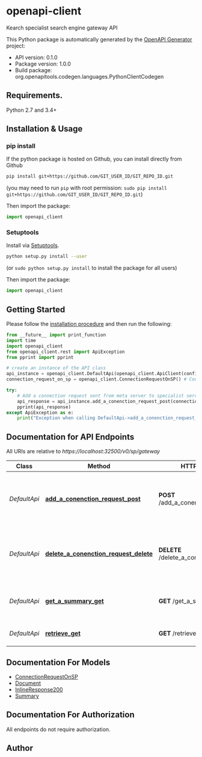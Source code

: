 # openapi-client
Kearch specialist search engine gateway API

This Python package is automatically generated by the [OpenAPI Generator](https://openapi-generator.tech) project:

- API version: 0.1.0
- Package version: 1.0.0
- Build package: org.openapitools.codegen.languages.PythonClientCodegen

## Requirements.

Python 2.7 and 3.4+

## Installation & Usage
### pip install

If the python package is hosted on Github, you can install directly from Github

```sh
pip install git+https://github.com/GIT_USER_ID/GIT_REPO_ID.git
```
(you may need to run `pip` with root permission: `sudo pip install git+https://github.com/GIT_USER_ID/GIT_REPO_ID.git`)

Then import the package:
```python
import openapi_client 
```

### Setuptools

Install via [Setuptools](http://pypi.python.org/pypi/setuptools).

```sh
python setup.py install --user
```
(or `sudo python setup.py install` to install the package for all users)

Then import the package:
```python
import openapi_client
```

## Getting Started

Please follow the [installation procedure](#installation--usage) and then run the following:

```python
from __future__ import print_function
import time
import openapi_client
from openapi_client.rest import ApiException
from pprint import pprint

# create an instance of the API class
api_instance = openapi_client.DefaultApi(openapi_client.ApiClient(configuration))
connection_request_on_sp = openapi_client.ConnectionRequestOnSP() # ConnectionRequestOnSP | A connection request.

try:
    # Add a connection request sent from meta server to specialist server.
    api_response = api_instance.add_a_conenction_request_post(connection_request_on_sp)
    pprint(api_response)
except ApiException as e:
    print("Exception when calling DefaultApi->add_a_conenction_request_post: %s\n" % e)

```

## Documentation for API Endpoints

All URIs are relative to *https://localhost:32500/v0/sp/gateway*

Class | Method | HTTP request | Description
------------ | ------------- | ------------- | -------------
*DefaultApi* | [**add_a_conenction_request_post**](docs/DefaultApi.md#add_a_conenction_request_post) | **POST** /add_a_conenction_request | Add a connection request sent from meta server to specialist server.
*DefaultApi* | [**delete_a_conenction_request_delete**](docs/DefaultApi.md#delete_a_conenction_request_delete) | **DELETE** /delete_a_conenction_request | Delete a connection request sent from meta server to specialist server.
*DefaultApi* | [**get_a_summary_get**](docs/DefaultApi.md#get_a_summary_get) | **GET** /get_a_summary | Get summary of this specialist server.
*DefaultApi* | [**retrieve_get**](docs/DefaultApi.md#retrieve_get) | **GET** /retrieve | Retrieve search results.


## Documentation For Models

 - [ConnectionRequestOnSP](docs/ConnectionRequestOnSP.md)
 - [Document](docs/Document.md)
 - [InlineResponse200](docs/InlineResponse200.md)
 - [Summary](docs/Summary.md)


## Documentation For Authorization

 All endpoints do not require authorization.


## Author




